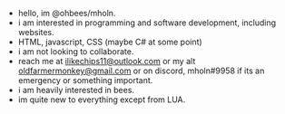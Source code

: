 - hello, im @ohbees/mholn.
- i am interested in programming and software development, including websites.
- HTML, javascript, CSS (maybe C# at some point)
- i am not looking to collaborate.
- reach me at ilikechips11@outlook.com or my alt oldfarmermonkey@gmail.com or on discord, mholn#9958 if its an emergency or something important.
- i am heavily interested in bees.
- im quite new to everything except from LUA.

<!---
ohbees/ohbees is a ✨ special ✨ repository because its `README.md` (this file) appears on your GitHub profile.
You can click the Preview link to take a look at your changes.
--->
